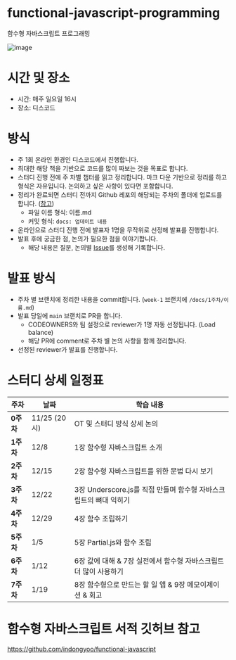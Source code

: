 # functional-javascript-programming

함수형 자바스크립트 프로그래밍

![image](https://github.com/user-attachments/assets/d31776df-7a65-4064-8a08-3d256aa3aab7)

# 시간 및 장소

- 시간: 매주 일요일 16시
- 장소: 디스코드

# 방식

- 주 1회 온라인 환경인 디스코드에서 진행합니다.
- 최대한 해당 책을 기반으로 코드를 많이 짜보는 것을 목표로 합니다.
- 스터디 진행 전에 주 차별 챕터를 읽고 정리합니다. 마크 다운 기반으로 정리를 하고 형식은 자유입니다. 논의하고 싶은 사항이 있다면 포함합니다.
- 정리가 완료되면 스터디 전까지 Github 레포의 해당되는 주차의 폴더에 업로드를 합니다. ([참고](https://github.com/FEBookStudy/Grokking-Simplicity))
  - 파일 이름 형식: 이름.md
  - 커밋 형식: `docs: 업데이트 내용`
- 온라인으로 스터디 진행 전에 발표자 1명을 무작위로 선정해 발표를 진행합니다.
- 발표 후에 궁금한 점, 논의가 필요한 점을 이야기합니다.
  - 해당 내용은 질문, 논의별 [Issue](https://github.com/FEBookStudy/Grokking-Simplicity/issues)를 생성해 기록합니다.

# 발표 방식

- 주차 별 브랜치에 정리한 내용을 commit합니다. (`week-1` 브랜치에 `/docs/1주차/이름.md`)
- 발표 당일에 `main` 브랜치로 PR을 합니다.
  - CODEOWNERS와 팀 설정으로 reviewer가 1명 자동 선정됩니다. (Load balance)
  - 해당 PR에 comment로 주차 별 논의 사항을 함께 정리합니다.
- 선정된 reviewer가 발표를 진행합니다.

# 스터디 상세 일정표

| **주차**  | **날짜**     | **학습 내용**                                                     |
| --------- | ------------ | ----------------------------------------------------------------- |
| **0주차** | 11/25 (20시) | OT 및 스터디 방식 상세 논의                                       |
| **1주차** | 12/8         | 1장 함수형 자바스크립트 소개                                      |
| **2주차** | 12/15        | 2장 함수형 자바스크립트를 위한 문법 다시 보기                     |
| **3주차** | 12/22        | 3장 Underscore.js를 직접 만들며 함수형 자바스크립트의 뼈대 익히기 |
| **4주차** | 12/29        | 4장 함수 조립하기                                                 |
| **5주차** | 1/5          | 5장 Partial.js와 함수 조립                                        |
| **6주차** | 1/12         | 6장 값에 대해 & 7장 실전에서 함수형 자바스크립트 더 많이 사용하기 |
| **7주차** | 1/19         | 8장 함수형으로 만드는 할 일 앱 & 9장 메모이제이션 & 회고          |

# 함수형 자바스크립트 서적 깃허브 참고

https://github.com/indongyoo/functional-javascript
